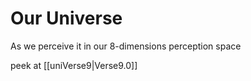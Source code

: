 # Our Universe

As we perceive it in our 8-dimensions perception space



peek at [[uniVerse9|Verse9.0]]
